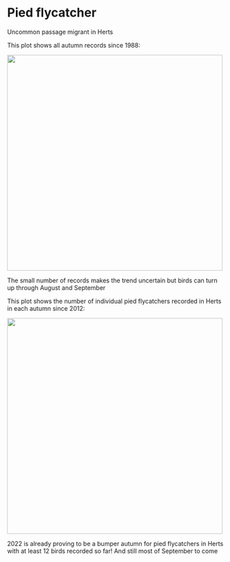 # Pied flycatcher

Uncommon passage migrant in Herts

This plot shows all autumn records since 1988:

<img src="_figures/pied_flycatcher.png" width = "500">

The small number of records makes the trend uncertain but birds can turn up through August and September

This plot shows the number of individual pied flycatchers recorded in Herts in each autumn since 2012:

<img src="_figures/pied_flycatcher_year_records.png" width = "500">

2022 is already proving to be a bumper autumn for pied flycatchers in Herts with at least 12 birds recorded so far! And still most of September to come
